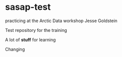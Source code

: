 # sasap-test
practicing at the Arctic Data workshop
Jesse Goldstein

Test repository for the training


A lot of **stuff** for learning

Changing